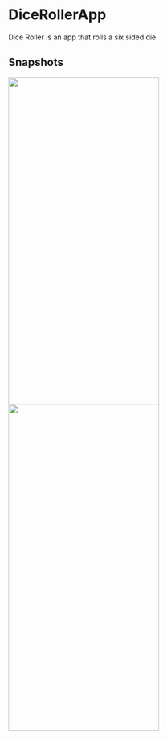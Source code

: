 # DiceRollerApp
Dice Roller is an app that rolls a six sided die.

## Snapshots
<img src="https://user-images.githubusercontent.com/85123451/126606905-45fddeba-a8f6-4ac7-ac19-19359bfd10c2.jpg" width="300" height="650" />  <img src="https://user-images.githubusercontent.com/85123451/126604545-63adb984-1bee-48ec-b81e-2fa345697cea.jpg" width="300" height="650" /> 




                                                                                                

